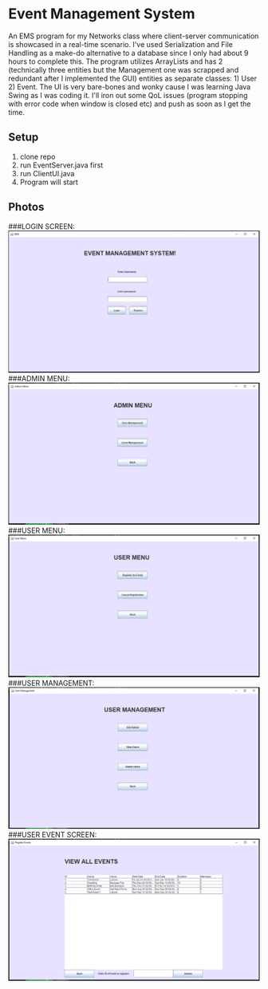 # Event Management System
An EMS program for my Networks class where client-server communication is showcased in a real-time scenario. I've used Serialization and File Handling as a make-do alternative to a database since I only had about 9 hours to complete this. The program utilizes ArrayLists and has 2 (technically three entities but the Management one was scrapped and redundant after I implemented the GUI) entities as separate classes: 1) User 2) Event. The UI is very bare-bones and wonky cause I was learning Java Swing as I was coding it. I'll iron out some QoL issues (program stopping with error code when window is closed etc) and push as soon as I get the time.

## Setup
1) clone repo
2) run EventServer.java first
3) run ClientUI.java
4) Program will start

## Photos
###LOGIN SCREEN:
![Login Page](https://github.com/spa45rky/event-management-system/blob/main/SCREENSHOTS/LOGIN.PNG)
###ADMIN MENU:
![Admin Menu](https://github.com/spa45rky/event-management-system/blob/main/SCREENSHOTS/ADMIN.PNG)
###USER MENU:
![User Menu](https://github.com/spa45rky/event-management-system/blob/main/SCREENSHOTS/USER.PNG)
###USER MANAGEMENT:
![User Management](https://github.com/spa45rky/event-management-system/blob/main/SCREENSHOTS/USERMGMT.PNG)
###USER EVENT SCREEN:
![Register for Event](https://github.com/spa45rky/event-management-system/blob/main/SCREENSHOTS/ADDNEW.PNG)
